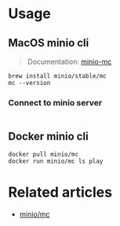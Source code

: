 # Usage

## MacOS minio cli

> Documentation: [minio-mc][minio_mc]

```shell
brew install minio/stable/mc
mc --version
```

### Connect to minio server

```shell

```

## Docker minio cli

```shell
docker pull minio/mc
docker run minio/mc ls play
```

# Related articles

* [minio/mc][docker_run_mc]

[minio_mc]:<https://min.io/docs/minio/linux/reference/minio-mc.html>
[docker_run_mc]:<https://github.com/minio/mc>